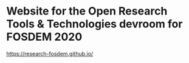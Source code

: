 # Website for the Open Research Tools & Technologies devroom for FOSDEM 2020

https://research-fosdem.github.io/
